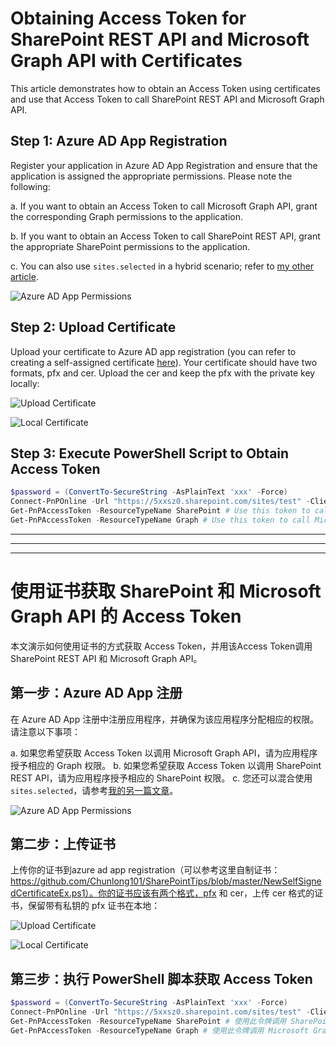 # Obtaining Access Token for SharePoint REST API and Microsoft Graph API with Certificates

This article demonstrates how to obtain an Access Token using certificates and use that Access Token to call SharePoint REST API and Microsoft Graph API.

## Step 1: Azure AD App Registration

Register your application in Azure AD App Registration and ensure that the application is assigned the appropriate permissions. Please note the following:

a. If you want to obtain an Access Token to call Microsoft Graph API, grant the corresponding Graph permissions to the application.

b. If you want to obtain an Access Token to call SharePoint REST API, grant the appropriate SharePoint permissions to the application.

c. You can also use `sites.selected` in a hybrid scenario; refer to [my other article](https://github.com/Chunlong101/SharePointTips/blob/master/Sites.Selected/README.md).

![Azure AD App Permissions](https://github.com/Chunlong101/SharePointTips/assets/9314578/350826ba-121a-45ca-807e-e71db6a9362a)

## Step 2: Upload Certificate

Upload your certificate to Azure AD app registration (you can refer to creating a self-assigned certificate [here](https://github.com/Chunlong101/SharePointTips/blob/master/NewSelfSignedCertificateEx.ps1)). Your certificate should have two formats, pfx and cer. Upload the cer and keep the pfx with the private key locally:

![Upload Certificate](https://github.com/Chunlong101/SharePointTips/assets/9314578/8ed628ea-8d26-4f43-878f-9f4f5543d151)

![Local Certificate](https://github.com/Chunlong101/SharePointTips/assets/9314578/ecd793c5-0621-4370-bde7-8d2f4fac8dc8)

## Step 3: Execute PowerShell Script to Obtain Access Token

```powershell
$password = (ConvertTo-SecureString -AsPlainText 'xxx' -Force)
Connect-PnPOnline -Url "https://5xxsz0.sharepoint.com/sites/test" -ClientId c4941f75-cc4f-4f84-b254-093937eb4b26 -CertificatePath 'C:\Users\chunlonl\Desktop\Tools\Cert\pnp.pfx' -CertificatePassword $password -Tenant '5xxsz0.onmicrosoft.com'
Get-PnPAccessToken -ResourceTypeName SharePoint # Use this token to call SharePoint REST API
Get-PnPAccessToken -ResourceTypeName Graph # Use this token to call Microsoft Graph API
```

-----

-----

-----

# 使用证书获取 SharePoint 和 Microsoft Graph API 的 Access Token

本文演示如何使用证书的方式获取 Access Token，并用该Access Token调用 SharePoint REST API 和 Microsoft Graph API。

## 第一步：Azure AD App 注册

在 Azure AD App 注册中注册应用程序，并确保为该应用程序分配相应的权限。请注意以下事项：

a. 如果您希望获取 Access Token 以调用 Microsoft Graph API，请为应用程序授予相应的 Graph 权限。
b. 如果您希望获取 Access Token 以调用 SharePoint REST API，请为应用程序授予相应的 SharePoint 权限。
c. 您还可以混合使用 `sites.selected`，请参考[我的另一篇文章](https://github.com/Chunlong101/SharePointTips/blob/master/Sites.Selected/README.md)。

![Azure AD App Permissions](https://github.com/Chunlong101/SharePointTips/assets/9314578/350826ba-121a-45ca-807e-e71db6a9362a)

## 第二步：上传证书

上传你的证书到azure ad app registration（可以参考这里自制证书：https://github.com/Chunlong101/SharePointTips/blob/master/NewSelfSignedCertificateEx.ps1）。你的证书应该有两个格式，pfx 和 cer，上传 cer 格式的证书，保留带有私钥的 pfx 证书在本地：

![Upload Certificate](https://github.com/Chunlong101/SharePointTips/assets/9314578/8ed628ea-8d26-4f43-878f-9f4f5543d151)

![Local Certificate](https://github.com/Chunlong101/SharePointTips/assets/9314578/ecd793c5-0621-4370-bde7-8d2f4fac8dc8)

## 第三步：执行 PowerShell 脚本获取 Access Token

```powershell
$password = (ConvertTo-SecureString -AsPlainText 'xxx' -Force)
Connect-PnPOnline -Url "https://5xxsz0.sharepoint.com/sites/test" -ClientId c4941f75-cc4f-4f84-b254-093937eb4b26 -CertificatePath 'C:\Users\chunlonl\Desktop\Tools\Cert\pnp.pfx' -CertificatePassword $password  -Tenant '5xxsz0.onmicrosoft.com'
Get-PnPAccessToken -ResourceTypeName SharePoint # 使用此令牌调用 SharePoint REST API
Get-PnPAccessToken -ResourceTypeName Graph # 使用此令牌调用 Microsoft Graph API
```
